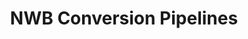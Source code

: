 ---
layout: splash
title: "NWB Conversion Pipelines"
permalink: /services/nwb-conversion
header:
  overlay_color: "#5e616c"
  overlay_image: /assets/images/neuro-software.jpg
excerpt: >
    With the new NIH data sharing policies, many labs are now faced with a new challenge of standardizing and publishing the data from their experiments. For maximum compliance and reusability, we recommend the Neurodata Without Borders (NWB) standard and the DANDI Archive. Using NWB is fully compatible with DANDI, ensures that all data is stored with sufficient metadata for reanalysis, and allows your data to be part of a large ecosystem of analysis and visualization tools and platforms that facilitate reuse.

    If you would like help converting data to NWB, we recommend you consult the NWB conversion guide. You are also encouraged to schedule a free consultation with our team so we determine how you might be able to use NeuroConv and other open source tools. 

    CatalystNeuro provides services to build custom conversion pipelines, which generally costs somewhere between $20,000 and $40,000, depending on the sophistication of the conversion and level of development required.
url: "https://calendly.com/cody-c-baker"
btn_class: "btn--primary"
btn_label: "Schedule a NWB Consultation"
image_path: /assets/images/logo_nwb.png

---